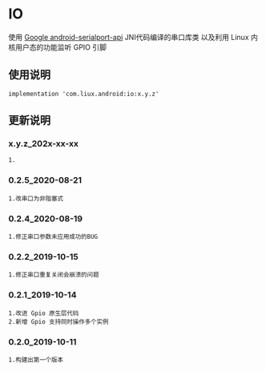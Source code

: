 ﻿IO
===
使用 [Google android-serialport-api](https://code.google.com/p/android-serialport-api) JNI代码编译的串口库类
以及利用 Linux 内核用户态的功能监听 GPIO 引脚

使用说明
---
```
implementation 'com.liux.android:io:x.y.z'
```

更新说明
---
### x.y.z_202x-xx-xx
    1.

### 0.2.5_2020-08-21
    1.改串口为非阻塞式

### 0.2.4_2020-08-19
    1.修正串口参数未应用成功的BUG

### 0.2.2_2019-10-15
    1.修正串口重复关闭会崩溃的问题

### 0.2.1_2019-10-14
    1.改进 Gpio 原生层代码
    2.新增 Gpio 支持同时操作多个实例

### 0.2.0_2019-10-11
    1.构建出第一个版本